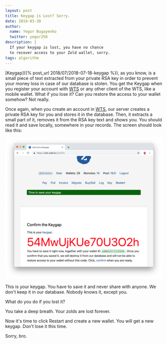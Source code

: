 ```yaml
---
layout: post
title: Keygap is Lost? Sorry.
date: 2019-03-30
author:
  name: Yegor Bugayenko
  twitter: yegor256
description: |
  If your keygap is lost, you have no chance
  to recover access to your Zold wallet, sorry.
tags: algorithm
---
```


[Keygap]({% post_url 2018/07/2018-07-18-keygap %}),
as you know, is a small piece of text extracted from your private
RSA key in order to prevent your money loss in case of our database
is stolen. You get the Keygap when you register your account
with [WTS](https://wts.zold.io) or any other client of the WTS,
like a mobile wallet. What if you lose it? Can you restore the access
to your wallet somehow? Not really.

<!--more-->

Once again, when you create an account in [WTS](https://wts.zold.io),
our server creates a private RSA key for you and stores it in the
database. Then, it extracts a small part of it, removes it from the
RSA key text and _shows_ you. You should read it and save locally,
somewhere in your records. The screen should look like this:

<img src="/images/2019/03/wts-confirm.png"/>

This is your keygap. You have to save it and never share with anyone.
We don't keep it in our database. Nobody knows it, except you.

What do you do if you lost it?

You take a deep breath. Your zolds are lost forever.

Now it's time to click Restart and create a new wallet. You will
get a new keygap. Don't lose it this time.

Sorry, bro.
